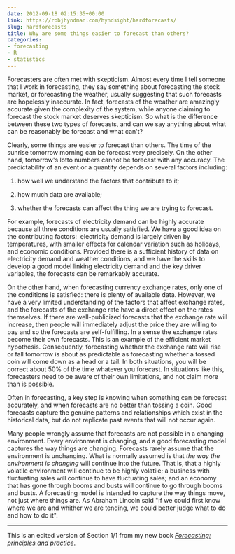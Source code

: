 ```yaml
---
date: 2012-09-18 02:15:35+00:00
link: https://robjhyndman.com/hyndsight/hardforecasts/
slug: hardforecasts
title: Why are some things easier to forecast than others?
categories:
- forecasting
- R
- statistics
---
```


Forecasters are often met with skepticism. Almost every time I tell someone that I work in forecasting, they say something about forecasting the stock market, or forecasting the weather, usually suggesting that such forecasts are hopelessly inaccurate. In fact, forecasts of the weather are amazingly accurate given the complexity of the system, while anyone claiming to forecast the stock market deserves skepticism. So what is the difference between these two types of forecasts, and can we say anything about what can be reasonably be forecast and what can't?<!-- more -->

Clearly, some things are easier to forecast than others. The time of the sunrise tomorrow morning can be forecast very precisely. On the other hand, tomorrow's lotto numbers cannot be forecast with any accuracy. The predictability of an event or a quantity depends on several factors including:




  1. how well we understand the factors that contribute to it;


  2. how much data are available;


  3. whether the forecasts can affect the thing we are trying to forecast.


For example, forecasts of electricity demand can be highly accurate because all three conditions are usually satisfied. We have a good idea on the contributing factors:  electricity demand is largely driven by temperatures, with smaller effects for calendar variation such as holidays, and economic conditions. Provided there is a sufficient history of data on electricity demand and weather conditions, and we have the skills to develop a good model linking electricity demand and the key driver variables, the forecasts can be remarkably accurate.

On the other hand, when forecasting currency exchange rates, only one of the conditions is satisfied: there is plenty of available data. However, we have a very limited understanding of the factors that affect exchange rates, and the forecasts of the exchange rate have a direct effect on the rates themselves. If there are well-publicized forecasts that the exchange rate will increase, then people will immediately adjust the price they are willing to pay and so the forecasts are self-fulfilling. In a sense the exchange rates become their own forecasts. This is an example of the efficient market hypothesis. Consequently, forecasting whether the exchange rate will rise or fall tomorrow is about as predictable as forecasting whether a tossed coin will come down as a head or a tail. In both situations, you will be correct about 50% of the time whatever you forecast. In situations like this, forecasters need to be aware of their own limitations, and not claim more than is possible.

Often in forecasting, a key step is knowing when something can be forecast accurately, and when forecasts are no better than tossing a coin. Good forecasts capture the genuine patterns and relationships which exist in the historical data, but do not replicate past events that will not occur again.

Many people wrongly assume that forecasts are not possible in a changing environment. Every environment is changing, and a good forecasting model captures the way things are changing. Forecasts rarely assume that the environment is unchanging. What is normally assumed is that _the way the environment is changing_ will continue into the future. That is, that a highly volatile environment will continue to be highly volatile; a business with fluctuating sales will continue to have fluctuating sales; and an economy that has gone through booms and busts will continue to go through booms and busts. A forecasting model is intended to capture the way things move, not just where things are. As Abraham Lincoln said "If we could first know where we are and whither we are tending, we could better judge what to do and how to do it".





* * *



This is an edited version of Section 1­/1 from my new book [_Forecasting: principles and practice_.](http://otexts.org/fpp/1/1/)
